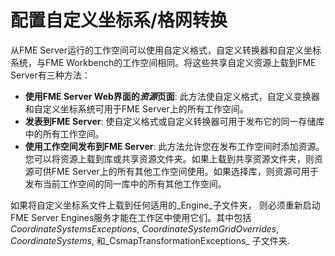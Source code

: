 # 配置自定义坐标系/格网转换

从FME Server运行的工作空间可以使用自定义格式，自定义转换器和自定义坐标系统，与FME Workbench的工作空间相同。将这些共享自定义资源上载到FME Server有三种方法：

* **使用FME Server Web界面的**_**资源**_**页面**: 此方法使自定义格式，自定义变换器和自定义坐标系统可用于FME Server上的所有工作空间。
* **发表到FME Server**: 使自定义格式或自定义转换器可用于发布它的同一存储库中的所有工作空间。
* **使用工作空间发布到FME Server**: 此方法允许您在发布工作空间时添加资源。您可以将资源上载到库或共享资源文件夹。如果上载到共享资源文件夹，则资源可供FME Server上的所有其他工作空间使用。如果选择库，则资源可用于发布当前工作空间的同一库中的所有其他工作空间。

如果将自定义坐标系文件上载到任何适用的_Engine_子文件夹， 则必须重新启动FME Server Engines服务才能在工作区中使用它们。其中包括 _CoordinateSystemsExceptions_, _CoordinateSystemGridOverrides_, _CoordinateSystems_, 和_CsmapTransformationExceptions_ 子文件夹.

